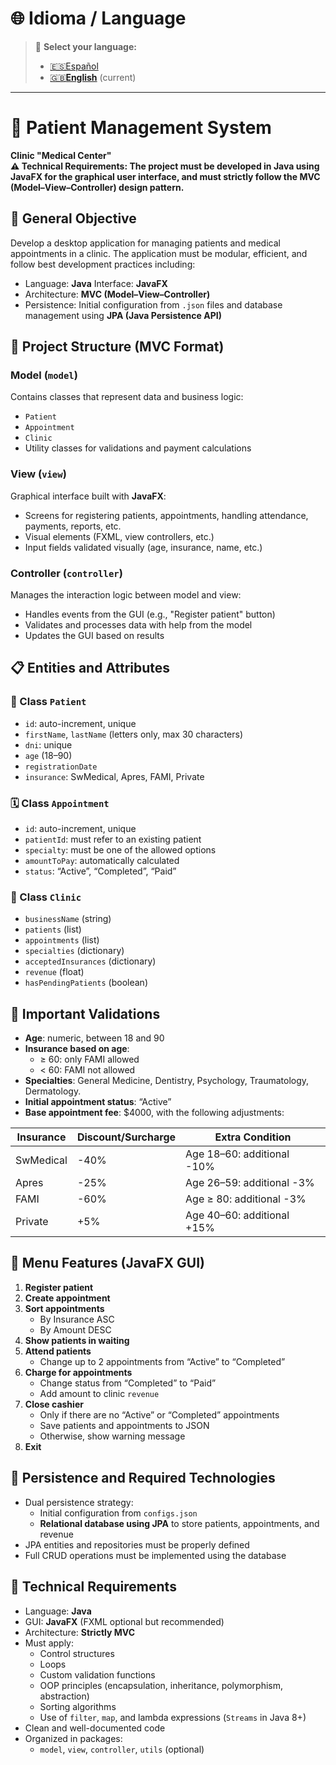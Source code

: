 
# 🌐 Idioma / Language  
> 📌 **Select your language:**  
> - [🇪🇸Español](README.es.md)  
> - [🇬🇧**English**](README.md) (current)  
---


# 🏥 Patient Management System  
**Clinic "Medical Center"**  
**⚠️ Technical Requirements: The project must be developed in Java using JavaFX for the graphical user interface, and must strictly follow the MVC (Model–View–Controller) design pattern.**


## 🎯 General Objective
Develop a desktop application for managing patients and medical appointments in a clinic. The application must be modular, efficient, and follow best development practices including:
- Language: **Java**  Interface: **JavaFX**
- Architecture: **MVC (Model–View–Controller)**
- Persistence: Initial configuration from `.json` files and database management using **JPA (Java Persistence API)**


## 🧱 Project Structure (MVC Format)

### Model (`model`)
Contains classes that represent data and business logic:
- `Patient`
- `Appointment`
- `Clinic`
- Utility classes for validations and payment calculations

### View (`view`)
Graphical interface built with **JavaFX**:
- Screens for registering patients, appointments, handling attendance, payments, reports, etc.
- Visual elements (FXML, view controllers, etc.)
- Input fields validated visually (age, insurance, name, etc.)

### Controller (`controller`)
Manages the interaction logic between model and view:
- Handles events from the GUI (e.g., "Register patient" button)
- Validates and processes data with help from the model
- Updates the GUI based on results


## 📋 Entities and Attributes

### 🧍 Class `Patient`
- `id`: auto-increment, unique
- `firstName`, `lastName` (letters only, max 30 characters)
- `dni`: unique
- `age` (18–90)
- `registrationDate`
- `insurance`: SwMedical, Apres, FAMI, Private

### 🗓️ Class `Appointment`
- `id`: auto-increment, unique
- `patientId`: must refer to an existing patient
- `specialty`: must be one of the allowed options
- `amountToPay`: automatically calculated
- `status`: “Active”, “Completed”, “Paid”

### 🏢 Class `Clinic`
- `businessName` (string)
- `patients` (list)
- `appointments` (list)
- `specialties` (dictionary)
- `acceptedInsurances` (dictionary)
- `revenue` (float)
- `hasPendingPatients` (boolean)


## 🧠 Important Validations

- **Age**: numeric, between 18 and 90  
- **Insurance based on age**:
  - ≥ 60: only FAMI allowed
  - < 60: FAMI not allowed
- **Specialties**: General Medicine, Dentistry, Psychology, Traumatology, Dermatology.  
- **Initial appointment status**: “Active”  
- **Base appointment fee**: $4000, with the following adjustments:

| Insurance      | Discount/Surcharge     | Extra Condition                          |
|----------------|------------------------|-------------------------------------------|
| SwMedical      | -40%                   | Age 18–60: additional -10%                |
| Apres          | -25%                   | Age 26–59: additional -3%                 |
| FAMI           | -60%                   | Age ≥ 80: additional -3%                  |
| Private        | +5%                    | Age 40–60: additional +15%                |


## 🧭 Menu Features (JavaFX GUI)

1. **Register patient**
2. **Create appointment**
3. **Sort appointments**
   - By Insurance ASC
   - By Amount DESC
4. **Show patients in waiting**
5. **Attend patients**
   - Change up to 2 appointments from “Active” to “Completed”
6. **Charge for appointments**
   - Change status from “Completed” to “Paid”
   - Add amount to clinic `revenue`
7. **Close cashier**
   - Only if there are no “Active” or “Completed” appointments
   - Save patients and appointments to JSON
   - Otherwise, show warning message
8. **Exit**


## 💾 Persistence and Required Technologies

- Dual persistence strategy:
  - Initial configuration from `configs.json`
  - **Relational database using JPA** to store patients, appointments, and revenue
- JPA entities and repositories must be properly defined
- Full CRUD operations must be implemented using the database

## 🧱 Technical Requirements

- Language: **Java**
- GUI: **JavaFX** (FXML optional but recommended)
- Architecture: **Strictly MVC**
- Must apply:
  - Control structures
  - Loops
  - Custom validation functions
  - OOP principles (encapsulation, inheritance, polymorphism, abstraction)
  - Sorting algorithms
  - Use of `filter`, `map`, and lambda expressions (`Streams` in Java 8+)
- Clean and well-documented code
- Organized in packages:
  - `model`, `view`, `controller`, `utils` (optional)





